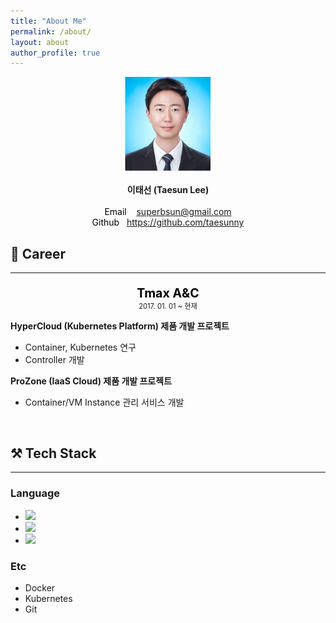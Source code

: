 ```yaml
---
title: "About Me"
permalink: /about/
layout: about
author_profile: true
---
```


<div style="text-align: center;">
	<div><img src="/assets/img/me.png" width="150px"/></div>
	<br/>
	<div>
		<strong>이태선 (Taesun Lee)</strong>
	</div>
	<br>
	<div>
	<span style="color: #000000;">Email&nbsp; &nbsp; </span>
	<a href="http://superbsun@gmail.com">superbsun@gmail.com<br /></a>
	<span style="color: #000000;">Github</span>&nbsp;&nbsp;
	<a href="https://github.com/taesunny">https://github.com/taesunny</a>
	</div>
</div>

## 👔 Career
---

<p style="font-size: 1.4em; text-align: center; margin-bottom: 0"><span style="color: #000000;"><b>Tmax A&C</b></span></p>
<p style="font-size: 0.8em; text-align: center; margin-top: 0">2017. 01. 01 ~ 현재</p>

<b>HyperCloud (Kubernetes Platform) 제품 개발 프로젝트</b>

- Container, Kubernetes 연구
- Controller 개발

<b>ProZone (IaaS Cloud) 제품 개발 프로젝트</b>

- Container/VM Instance 관리 서비스 개발

<br/>

## ⚒️ Tech Stack
---

### Language

- <img src="https://img.shields.io/badge/Java-007396?style=flat-square&logo=Java&logoColor=white"/>
- <img src="https://img.shields.io/badge/Go-11B48A?style=flat-square&logo=Go&logoColor=white"/>
- <img src="https://img.shields.io/badge/SpringBoot-6DB33F?style=flat-square&logo=Spring&logoColor=white"/>

### Etc

- Docker
- Kubernetes
- Git